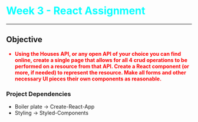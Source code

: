 
<span style="color:cyan">

# Week 3 - React Assignment #

</span>

---

## Objective ##

<span style="color:red">

-  **Using the Houses API, or any open API of your choice you can find online, create a single page that allows for all 4 crud operations to be performed on a resource from that API. Create a React component (or more, if needed) to represent the resource. Make all forms and other necessary UI pieces their own components as reasonable.**

</span>

### Project Dependencies ###

- Boiler plate -> Create-React-App
- Styling -> Styled-Components